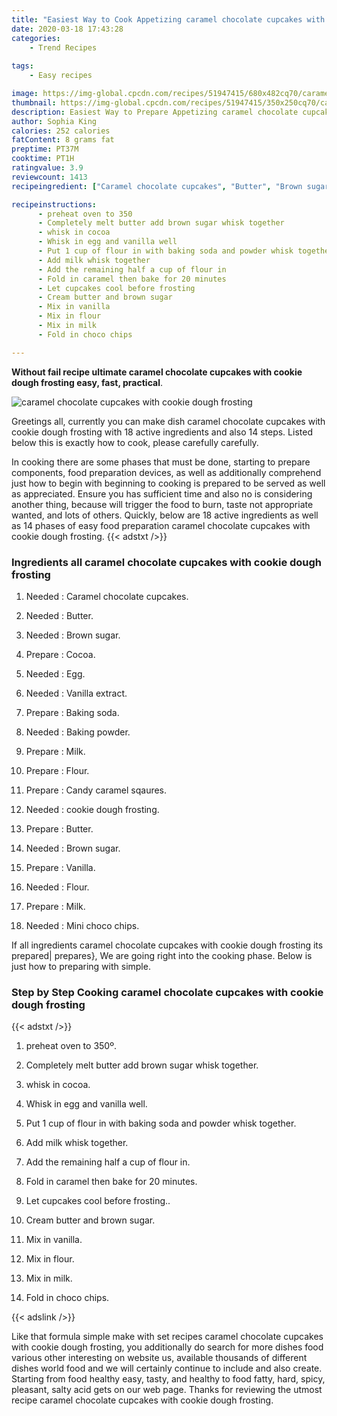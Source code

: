 ```yaml
---
title: "Easiest Way to Cook Appetizing caramel chocolate cupcakes with cookie dough frosting"
date: 2020-03-18 17:43:28
categories:
    - Trend Recipes
    
tags:
    - Easy recipes

image: https://img-global.cpcdn.com/recipes/51947415/680x482cq70/caramel-chocolate-cupcakes-with-cookie-dough-frosting-recipe-main-photo.jpg
thumbnail: https://img-global.cpcdn.com/recipes/51947415/350x250cq70/caramel-chocolate-cupcakes-with-cookie-dough-frosting-recipe-main-photo.jpg
description: Easiest Way to Prepare Appetizing caramel chocolate cupcakes with cookie dough frosting with 18 ingredients and 14 stages of easy cooking.
author: Sophia King
calories: 252 calories
fatContent: 8 grams fat
preptime: PT37M
cooktime: PT1H
ratingvalue: 3.9
reviewcount: 1413
recipeingredient: ["Caramel chocolate cupcakes", "Butter", "Brown sugar", "Cocoa", "Egg", "Vanilla extract", "Baking soda", "Baking powder", "Milk", "Flour", "Candy caramel sqaures", "cookie dough frosting", "Butter", "Brown sugar", "Vanilla", "Flour", "Milk", "Mini choco chips"]

recipeinstructions: 
      - preheat oven to 350 
      - Completely melt butter add brown sugar whisk together 
      - whisk in cocoa 
      - Whisk in egg and vanilla well 
      - Put 1 cup of flour in with baking soda and powder whisk together 
      - Add milk whisk together 
      - Add the remaining half a cup of flour in 
      - Fold in caramel then bake for 20 minutes 
      - Let cupcakes cool before frosting 
      - Cream butter and brown sugar 
      - Mix in vanilla 
      - Mix in flour 
      - Mix in milk 
      - Fold in choco chips

---
```




**Without fail recipe ultimate caramel chocolate cupcakes with cookie dough frosting easy, fast, practical**. 


![caramel chocolate cupcakes with cookie dough frosting](https://img-global.cpcdn.com/recipes/51947415/680x482cq70/caramel-chocolate-cupcakes-with-cookie-dough-frosting-recipe-main-photo.jpg "caramel chocolate cupcakes with cookie dough frosting")




Greetings all, currently you can make dish caramel chocolate cupcakes with cookie dough frosting with 18 active ingredients and also 14 steps. Listed below this is exactly how to cook, please carefully carefully.

In cooking there are some phases that must be done, starting to prepare components, food preparation devices, as well as additionally comprehend just how to begin with beginning to cooking is prepared to be served as well as appreciated. Ensure you has sufficient time and also no is considering another thing, because will trigger the food to burn, taste not appropriate wanted, and lots of others. Quickly, below are 18 active ingredients as well as 14 phases of easy food preparation caramel chocolate cupcakes with cookie dough frosting.
{{< adstxt />}}

### Ingredients all caramel chocolate cupcakes with cookie dough frosting


1. Needed  : Caramel chocolate cupcakes.

1. Needed  : Butter.

1. Needed  : Brown sugar.

1. Prepare  : Cocoa.

1. Needed  : Egg.

1. Needed  : Vanilla extract.

1. Prepare  : Baking soda.

1. Needed  : Baking powder.

1. Prepare  : Milk.

1. Prepare  : Flour.

1. Prepare  : Candy caramel sqaures.

1. Needed  : cookie dough frosting.

1. Prepare  : Butter.

1. Needed  : Brown sugar.

1. Prepare  : Vanilla.

1. Needed  : Flour.

1. Prepare  : Milk.

1. Needed  : Mini choco chips.



If all ingredients caramel chocolate cupcakes with cookie dough frosting its prepared| prepares}, We are going right into the cooking phase. Below is just how to preparing with simple.

### Step by Step Cooking caramel chocolate cupcakes with cookie dough frosting

{{< adstxt />}}


1. preheat oven to 350º.



1. Completely melt butter add brown sugar whisk together.



1. whisk in cocoa.



1. Whisk in egg and vanilla well.



1. Put 1 cup of flour in with baking soda and powder whisk together.



1. Add milk whisk together.



1. Add the remaining half a cup of flour in.



1. Fold in caramel then bake for 20 minutes.



1. Let cupcakes cool before frosting..



1. Cream butter and brown sugar.



1. Mix in vanilla.



1. Mix in flour.



1. Mix in milk.



1. Fold in choco chips.





{{< adslink />}}

Like that formula simple make with set recipes caramel chocolate cupcakes with cookie dough frosting, you additionally do search for more dishes food various other interesting on website us, available thousands of different dishes world food and we will certainly continue to include and also create. Starting from food healthy easy, tasty, and healthy to food fatty, hard, spicy, pleasant, salty acid gets on our web page. Thanks for reviewing the utmost recipe caramel chocolate cupcakes with cookie dough frosting.
